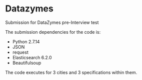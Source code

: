 # Datazymes
Submission for DataZymes pre-Interview test

The submission dependencies for the code is:
 - Python 2.7.14
 - JSON
 - request
 - Elasticsearch 6.2.0
 - Beautifulsoup
 
 The code executes for 3 cities and 3 specifications within them.
